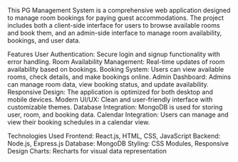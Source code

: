 This PG Management System is a comprehensive web application designed to manage room bookings for paying guest accommodations. The project includes both a client-side interface for users to browse available rooms and book them, and an admin-side interface to manage room availability, bookings, and user data.

Features
User Authentication: Secure login and signup functionality with error handling.
Room Availability Management: Real-time updates of room availability based on bookings.
Booking System: Users can view available rooms, check details, and make bookings online.
Admin Dashboard: Admins can manage room data, view booking status, and update availability.
Responsive Design: The application is optimized for both desktop and mobile devices.
Modern UI/UX: Clean and user-friendly interface with customizable themes.
Database Integration: MongoDB is used for storing user, room, and booking data.
Calendar Integration: Users can manage and view their booking schedules in a calendar view.

Technologies Used
Frontend: React.js, HTML, CSS, JavaScript
Backend: Node.js, Express.js
Database: MongoDB
Styling: CSS Modules, Responsive Design
Charts: Recharts for visual data representation

